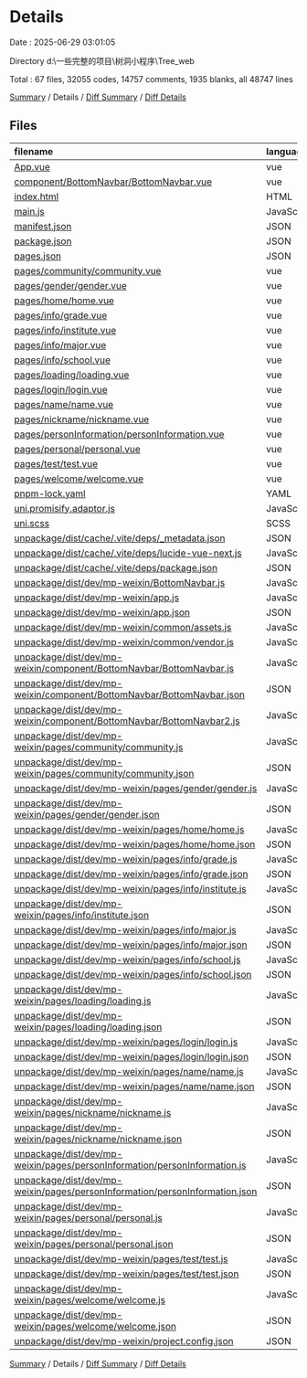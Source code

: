 # Details

Date : 2025-06-29 03:01:05

Directory d:\\一些完整的项目\\树洞小程序\\Tree_web

Total : 67 files,  32055 codes, 14757 comments, 1935 blanks, all 48747 lines

[Summary](results.md) / Details / [Diff Summary](diff.md) / [Diff Details](diff-details.md)

## Files
| filename | language | code | comment | blank | total |
| :--- | :--- | ---: | ---: | ---: | ---: |
| [App.vue](/App.vue) | vue | 16 | 0 | 2 | 18 |
| [component/BottomNavbar/BottomNavbar.vue](/component/BottomNavbar/BottomNavbar.vue) | vue | 101 | 0 | 8 | 109 |
| [index.html](/index.html) | HTML | 18 | 2 | 1 | 21 |
| [main.js](/main.js) | JavaScript | 16 | 4 | 2 | 22 |
| [manifest.json](/manifest.json) | JSON | 66 | 8 | 1 | 75 |
| [package.json](/package.json) | JSON | 5 | 0 | 1 | 6 |
| [pages.json](/pages.json) | JSON | 105 | 14 | 0 | 119 |
| [pages/community/community.vue](/pages/community/community.vue) | vue | 237 | 3 | 20 | 260 |
| [pages/gender/gender.vue](/pages/gender/gender.vue) | vue | 147 | 0 | 22 | 169 |
| [pages/home/home.vue](/pages/home/home.vue) | vue | 260 | 10 | 48 | 318 |
| [pages/info/grade.vue](/pages/info/grade.vue) | vue | 137 | 0 | 9 | 146 |
| [pages/info/institute.vue](/pages/info/institute.vue) | vue | 137 | 0 | 9 | 146 |
| [pages/info/major.vue](/pages/info/major.vue) | vue | 137 | 0 | 9 | 146 |
| [pages/info/school.vue](/pages/info/school.vue) | vue | 139 | 0 | 9 | 148 |
| [pages/loading/loading.vue](/pages/loading/loading.vue) | vue | 33 | 0 | 2 | 35 |
| [pages/login/login.vue](/pages/login/login.vue) | vue | 220 | 4 | 28 | 252 |
| [pages/name/name.vue](/pages/name/name.vue) | vue | 100 | 0 | 2 | 102 |
| [pages/nickname/nickname.vue](/pages/nickname/nickname.vue) | vue | 88 | 0 | 2 | 90 |
| [pages/personInformation/personInformation.vue](/pages/personInformation/personInformation.vue) | vue | 129 | 2 | 5 | 136 |
| [pages/personal/personal.vue](/pages/personal/personal.vue) | vue | 197 | 3 | 9 | 209 |
| [pages/test/test.vue](/pages/test/test.vue) | vue | 281 | 3 | 27 | 311 |
| [pages/welcome/welcome.vue](/pages/welcome/welcome.vue) | vue | 88 | 0 | 11 | 99 |
| [pnpm-lock.yaml](/pnpm-lock.yaml) | YAML | 158 | 0 | 54 | 212 |
| [uni.promisify.adaptor.js](/uni.promisify.adaptor.js) | JavaScript | 13 | 0 | 0 | 13 |
| [uni.scss](/uni.scss) | SCSS | 37 | 25 | 15 | 77 |
| [unpackage/dist/cache/.vite/deps/\_metadata.json](/unpackage/dist/cache/.vite/deps/_metadata.json) | JSON | 15 | 0 | 0 | 15 |
| [unpackage/dist/cache/.vite/deps/lucide-vue-next.js](/unpackage/dist/cache/.vite/deps/lucide-vue-next.js) | JavaScript | 20,617 | 14,539 | 1,617 | 36,773 |
| [unpackage/dist/cache/.vite/deps/package.json](/unpackage/dist/cache/.vite/deps/package.json) | JSON | 3 | 0 | 1 | 4 |
| [unpackage/dist/dev/mp-weixin/BottomNavbar.js](/unpackage/dist/dev/mp-weixin/BottomNavbar.js) | JavaScript | 36 | 1 | 1 | 38 |
| [unpackage/dist/dev/mp-weixin/app.js](/unpackage/dist/dev/mp-weixin/app.js) | JavaScript | 40 | 1 | 1 | 42 |
| [unpackage/dist/dev/mp-weixin/app.json](/unpackage/dist/dev/mp-weixin/app.json) | JSON | 27 | 0 | 0 | 27 |
| [unpackage/dist/dev/mp-weixin/common/assets.js](/unpackage/dist/dev/mp-weixin/common/assets.js) | JavaScript | 9 | 1 | 1 | 11 |
| [unpackage/dist/dev/mp-weixin/common/vendor.js](/unpackage/dist/dev/mp-weixin/common/vendor.js) | JavaScript | 7,724 | 117 | 1 | 7,842 |
| [unpackage/dist/dev/mp-weixin/component/BottomNavbar/BottomNavbar.js](/unpackage/dist/dev/mp-weixin/component/BottomNavbar/BottomNavbar.js) | JavaScript | 3 | 1 | 1 | 5 |
| [unpackage/dist/dev/mp-weixin/component/BottomNavbar/BottomNavbar.json](/unpackage/dist/dev/mp-weixin/component/BottomNavbar/BottomNavbar.json) | JSON | 4 | 0 | 0 | 4 |
| [unpackage/dist/dev/mp-weixin/component/BottomNavbar/BottomNavbar2.js](/unpackage/dist/dev/mp-weixin/component/BottomNavbar/BottomNavbar2.js) | JavaScript | 3 | 1 | 1 | 5 |
| [unpackage/dist/dev/mp-weixin/pages/community/community.js](/unpackage/dist/dev/mp-weixin/pages/community/community.js) | JavaScript | 92 | 1 | 1 | 94 |
| [unpackage/dist/dev/mp-weixin/pages/community/community.json](/unpackage/dist/dev/mp-weixin/pages/community/community.json) | JSON | 6 | 0 | 0 | 6 |
| [unpackage/dist/dev/mp-weixin/pages/gender/gender.js](/unpackage/dist/dev/mp-weixin/pages/gender/gender.js) | JavaScript | 36 | 1 | 1 | 38 |
| [unpackage/dist/dev/mp-weixin/pages/gender/gender.json](/unpackage/dist/dev/mp-weixin/pages/gender/gender.json) | JSON | 4 | 0 | 0 | 4 |
| [unpackage/dist/dev/mp-weixin/pages/home/home.js](/unpackage/dist/dev/mp-weixin/pages/home/home.js) | JavaScript | 25 | 1 | 1 | 27 |
| [unpackage/dist/dev/mp-weixin/pages/home/home.json](/unpackage/dist/dev/mp-weixin/pages/home/home.json) | JSON | 6 | 0 | 0 | 6 |
| [unpackage/dist/dev/mp-weixin/pages/info/grade.js](/unpackage/dist/dev/mp-weixin/pages/info/grade.js) | JavaScript | 30 | 1 | 1 | 32 |
| [unpackage/dist/dev/mp-weixin/pages/info/grade.json](/unpackage/dist/dev/mp-weixin/pages/info/grade.json) | JSON | 4 | 0 | 0 | 4 |
| [unpackage/dist/dev/mp-weixin/pages/info/institute.js](/unpackage/dist/dev/mp-weixin/pages/info/institute.js) | JavaScript | 30 | 1 | 1 | 32 |
| [unpackage/dist/dev/mp-weixin/pages/info/institute.json](/unpackage/dist/dev/mp-weixin/pages/info/institute.json) | JSON | 4 | 0 | 0 | 4 |
| [unpackage/dist/dev/mp-weixin/pages/info/major.js](/unpackage/dist/dev/mp-weixin/pages/info/major.js) | JavaScript | 30 | 1 | 1 | 32 |
| [unpackage/dist/dev/mp-weixin/pages/info/major.json](/unpackage/dist/dev/mp-weixin/pages/info/major.json) | JSON | 4 | 0 | 0 | 4 |
| [unpackage/dist/dev/mp-weixin/pages/info/school.js](/unpackage/dist/dev/mp-weixin/pages/info/school.js) | JavaScript | 30 | 1 | 1 | 32 |
| [unpackage/dist/dev/mp-weixin/pages/info/school.json](/unpackage/dist/dev/mp-weixin/pages/info/school.json) | JSON | 4 | 0 | 0 | 4 |
| [unpackage/dist/dev/mp-weixin/pages/loading/loading.js](/unpackage/dist/dev/mp-weixin/pages/loading/loading.js) | JavaScript | 10 | 1 | 1 | 12 |
| [unpackage/dist/dev/mp-weixin/pages/loading/loading.json](/unpackage/dist/dev/mp-weixin/pages/loading/loading.json) | JSON | 4 | 0 | 0 | 4 |
| [unpackage/dist/dev/mp-weixin/pages/login/login.js](/unpackage/dist/dev/mp-weixin/pages/login/login.js) | JavaScript | 56 | 1 | 1 | 58 |
| [unpackage/dist/dev/mp-weixin/pages/login/login.json](/unpackage/dist/dev/mp-weixin/pages/login/login.json) | JSON | 4 | 0 | 0 | 4 |
| [unpackage/dist/dev/mp-weixin/pages/name/name.js](/unpackage/dist/dev/mp-weixin/pages/name/name.js) | JavaScript | 30 | 1 | 1 | 32 |
| [unpackage/dist/dev/mp-weixin/pages/name/name.json](/unpackage/dist/dev/mp-weixin/pages/name/name.json) | JSON | 4 | 0 | 0 | 4 |
| [unpackage/dist/dev/mp-weixin/pages/nickname/nickname.js](/unpackage/dist/dev/mp-weixin/pages/nickname/nickname.js) | JavaScript | 22 | 1 | 1 | 24 |
| [unpackage/dist/dev/mp-weixin/pages/nickname/nickname.json](/unpackage/dist/dev/mp-weixin/pages/nickname/nickname.json) | JSON | 4 | 0 | 0 | 4 |
| [unpackage/dist/dev/mp-weixin/pages/personInformation/personInformation.js](/unpackage/dist/dev/mp-weixin/pages/personInformation/personInformation.js) | JavaScript | 53 | 1 | 1 | 55 |
| [unpackage/dist/dev/mp-weixin/pages/personInformation/personInformation.json](/unpackage/dist/dev/mp-weixin/pages/personInformation/personInformation.json) | JSON | 4 | 0 | 0 | 4 |
| [unpackage/dist/dev/mp-weixin/pages/personal/personal.js](/unpackage/dist/dev/mp-weixin/pages/personal/personal.js) | JavaScript | 24 | 1 | 1 | 26 |
| [unpackage/dist/dev/mp-weixin/pages/personal/personal.json](/unpackage/dist/dev/mp-weixin/pages/personal/personal.json) | JSON | 6 | 0 | 0 | 6 |
| [unpackage/dist/dev/mp-weixin/pages/test/test.js](/unpackage/dist/dev/mp-weixin/pages/test/test.js) | JavaScript | 114 | 4 | 1 | 119 |
| [unpackage/dist/dev/mp-weixin/pages/test/test.json](/unpackage/dist/dev/mp-weixin/pages/test/test.json) | JSON | 6 | 0 | 0 | 6 |
| [unpackage/dist/dev/mp-weixin/pages/welcome/welcome.js](/unpackage/dist/dev/mp-weixin/pages/welcome/welcome.js) | JavaScript | 23 | 1 | 1 | 25 |
| [unpackage/dist/dev/mp-weixin/pages/welcome/welcome.json](/unpackage/dist/dev/mp-weixin/pages/welcome/welcome.json) | JSON | 4 | 0 | 0 | 4 |
| [unpackage/dist/dev/mp-weixin/project.config.json](/unpackage/dist/dev/mp-weixin/project.config.json) | JSON | 36 | 0 | 0 | 36 |

[Summary](results.md) / Details / [Diff Summary](diff.md) / [Diff Details](diff-details.md)